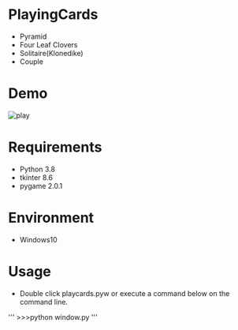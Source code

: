 # PlayingCards

* Pyramid
* Four Leaf Clovers
* Solitaire(Klonedike)
* Couple

# Demo
![play](https://user-images.githubusercontent.com/48859041/84593820-2acc3500-ae89-11ea-941e-12ebf6c9aac1.gif)

# Requirements

* Python 3.8
* tkinter 8.6
* pygame 2.0.1

# Environment

* Windows10

# Usage

* Double click playcards.pyw or execute a command below on the command line.

 '''
    >>>python window.py
 '''
